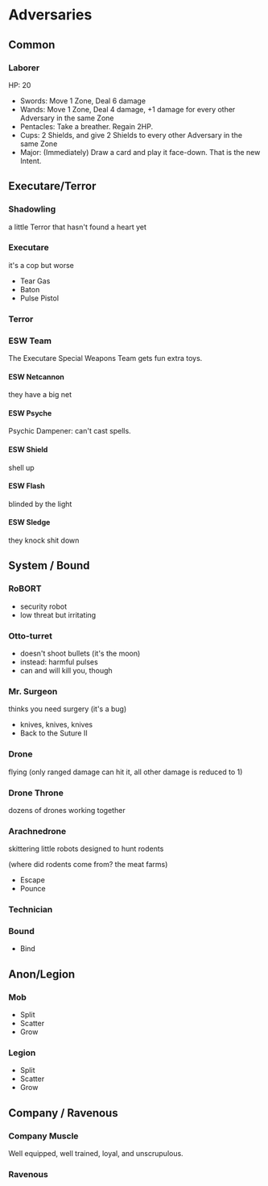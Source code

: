 # Adversaries

## Common

### Laborer

HP: 20

* Swords: Move 1 Zone, Deal 6 damage
* Wands: Move 1 Zone, Deal 4 damage, +1 damage for every other Adversary in the same Zone
* Pentacles: Take a breather. Regain 2HP.
* Cups: 2 Shields, and give 2 Shields to every other Adversary in the same Zone
* Major: (Immediately) Draw a card and play it face-down. That is the new Intent.


## Executare/Terror

### Shadowling
a little Terror that hasn't found a heart yet

### Executare
it's a cop but worse

* Tear Gas
* Baton
* Pulse Pistol


### Terror

### ESW Team
The Executare Special Weapons Team gets fun extra toys.

#### ESW Netcannon
they have a big net

#### ESW Psyche
Psychic Dampener: can't cast spells.

#### ESW Shield
shell up

#### ESW Flash
blinded by the light

#### ESW Sledge
they knock shit down


## System / Bound

### RoBORT

* security robot
* low threat but irritating

### Otto-turret

* doesn't shoot bullets (it's the moon)
* instead: harmful pulses
* can and will kill you, though

### Mr. Surgeon
thinks you need surgery (it's a bug)

* knives, knives, knives
* Back to the Suture II

### Drone
flying (only ranged damage can hit it, all other damage is reduced to 1)

### Drone Throne
dozens of drones working together

### Arachnedrone
skittering little robots designed to hunt rodents

(where did rodents come from?  the meat farms)

* Escape
* Pounce

### Technician

### Bound

* Bind

## Anon/Legion

### Mob

* Split
* Scatter
* Grow

### Legion

* Split
* Scatter
* Grow

## Company / Ravenous

### Company Muscle

Well equipped, well trained, loyal, and unscrupulous.


### Ravenous
